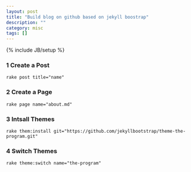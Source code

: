 ```yaml
---
layout: post
title: "Build blog on github based on jekyll boostrap"
description: ""
category: misc
tags: []
---
```

{% include JB/setup %}

### 1 Create a Post

	rake post title="name"

### 2 Create a Page

	rake page name="about.md"

### 3 Intsall Themes

	rake them:install git="https://github.com/jekyllbootstrap/theme-the-program.git"

### 4 Switch Themes
	
	rake theme:switch name="the-program"

